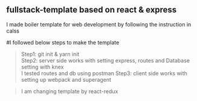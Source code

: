 ## fullstack-template based on react & express
I made boiler template for web development by following the instruction in calss  

#I followed below steps to make the template
>Step1: git init & yarn init  
>Step2: server side works with setting express, routes and Database setting with knex  
        I tested routes and db using postman
>Step3: client side works with setting up webpack and superagent  

>I am changing template by react-redux



